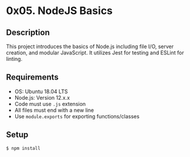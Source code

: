 # 0x05. NodeJS Basics

## Description
This project introduces the basics of Node.js including file I/O, server creation, and modular JavaScript. It utilizes Jest for testing and ESLint for linting.

## Requirements
- OS: Ubuntu 18.04 LTS
- Node.js: Version 12.x.x
- Code must use `.js` extension
- All files must end with a new line
- Use `module.exports` for exporting functions/classes

## Setup
```bash
$ npm install

